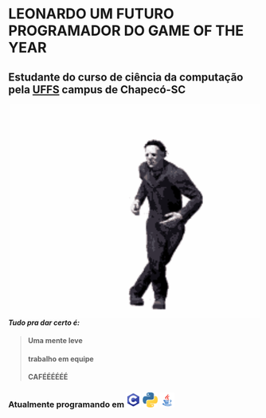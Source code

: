 # LEONARDO UM FUTURO PROGRAMADOR DO GAME OF THE YEAR
## Estudante do curso de ciência da computação pela [UFFS](https://www.uffs.edu.br/campi/chapeco) campus de Chapecó-SC

<img src="https://github.com/leonardoazevedoma/leonardoazevedoma/blob/master/tenor%20(1).gif" title="MYERS DANÇARINO!" align="right" width="500px" data-canonical-src="https://www.google.com/url?sa=i&url=https%3A%2F%2Ftenor.com%2Fsearch%2Fdead-by-daylight-gifs&psig=AOvVaw2JBqNp-6w7wezFEDFslqfw&ust=1601495459109000&source=images&cd=vfe&ved=0CAIQjRxqFwoTCLCGqdGRj-wCFQAAAAAdAAAAABAD" style="max-width:200%;">

####  *Tudo pra dar certo é:* 
> #### Uma mente leve
> #### trabalho em equipe
> #### CAFÉÉÉÉÉÉ
### Atualmente programando em  <img src="https://github.com/leonardoazevedoma/leonardoazevedoma/blob/master/68747470733a2f2f696d672e69636f6e73382e636f6d2f636f6c6f722f34382f3030303030302f632d70726f6772616d6d696e672e706e67.png" width="30"> <img src="https://github.com/leonardoazevedoma/leonardoazevedoma/blob/master/68747470733a2f2f63646e2e66726565626965737570706c792e636f6d2f6c6f676f732f6c617267652f32782f707974686f6e2d352d6c6f676f2d706e672d7472616e73706172656e742e706e67.png" width="30"> <img src="https://github.com/leonardoazevedoma/leonardoazevedoma/blob/master/68747470733a2f2f696d672e69636f6e73382e636f6d2f636f6c6f722f34382f3030303030302f6a6176612d636f666665652d6375702d6c6f676f2e706e67.png" width="30">
